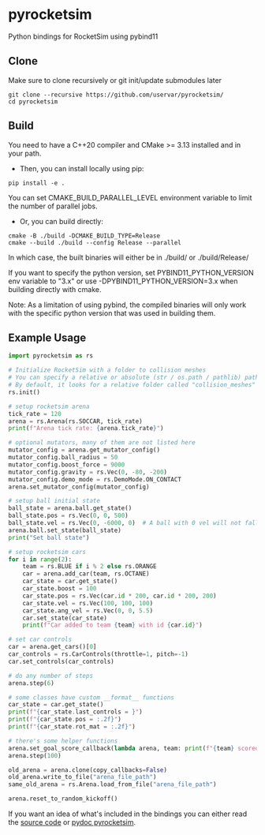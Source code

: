 # pyrocketsim
Python bindings for RocketSim using pybind11

## Clone
Make sure to clone recursively or git init/update submodules later
```
git clone --recursive https://github.com/uservar/pyrocketsim/
cd pyrocketsim
```

## Build
You need to have a C++20 compiler and CMake >= 3.13 installed and in your path.

- Then, you can install locally using pip:
```
pip install -e .
```
You can set CMAKE_BUILD_PARALLEL_LEVEL environment variable to limit the number of parallel jobs.

- Or, you can build directly:
```
cmake -B ./build -DCMAKE_BUILD_TYPE=Release
cmake --build ./build --config Release --parallel
```
In which case, the built binaries will either be in ./build/ or ./build/Release/

If you want to specify the python version, set PYBIND11_PYTHON_VERSION env variable to "3.x" or use -DPYBIND11_PYTHON_VERSION=3.x when building directly with cmake.

Note: As a limitation of using pybind, the compiled binaries will only work with the specific python version that was used in building them.

## Example Usage

```py
import pyrocketsim as rs

# Initialize RocketSim with a folder to collision meshes
# You can specify a relative or absolute (str / os.path / pathlib) path
# By default, it looks for a relative folder called "collision_meshes"
rs.init()

# setup rocketsim arena
tick_rate = 120
arena = rs.Arena(rs.SOCCAR, tick_rate)
print(f"Arena tick rate: {arena.tick_rate}")

# optional mutators, many of them are not listed here
mutator_config = arena.get_mutator_config()
mutator_config.ball_radius = 50
mutator_config.boost_force = 9000
mutator_config.gravity = rs.Vec(0, -80, -200)
mutator_config.demo_mode = rs.DemoMode.ON_CONTACT
arena.set_mutator_config(mutator_config)

# setup ball initial state
ball_state = arena.ball.get_state()
ball_state.pos = rs.Vec(0, 0, 500)
ball_state.vel = rs.Vec(0, -6000, 0)  # A ball with 0 vel will not fall
arena.ball.set_state(ball_state)
print("Set ball state")

# setup rocketsim cars
for i in range(2):
    team = rs.BLUE if i % 2 else rs.ORANGE
    car = arena.add_car(team, rs.OCTANE)
    car_state = car.get_state()
    car_state.boost = 100
    car_state.pos = rs.Vec(car.id * 200, car.id * 200, 200)
    car_state.vel = rs.Vec(100, 100, 100)
    car_state.ang_vel = rs.Vec(0, 0, 5.5)
    car.set_state(car_state)
    print(f"Car added to team {team} with id {car.id}")

# set car controls
car = arena.get_cars()[0]
car_controls = rs.CarControls(throttle=1, pitch=-1)
car.set_controls(car_controls)

# do any number of steps
arena.step(6)

# some classes have custom __format__ functions
car_state = car.get_state()
print(f"{car_state.last_controls = }")
print(f"{car_state.pos = :.2f}")
print(f"{car_state.rot_mat = :.2f}")

# there's some helper functions
arena.set_goal_score_callback(lambda arena, team: print(f"{team} scored!"))
arena.step(100)

old_arena = arena.clone(copy_callbacks=False)
old_arena.write_to_file("arena_file_path")
same_old_arena = rs.Arena.load_from_file("arena_file_path")

arena.reset_to_random_kickoff()
```

If you want an idea of what's included in the bindings you can either read the [source code](src) or [pydoc pyrocketsim](https://gist.github.com/uservar/95bdfef383f691181883ddb2615be443).
